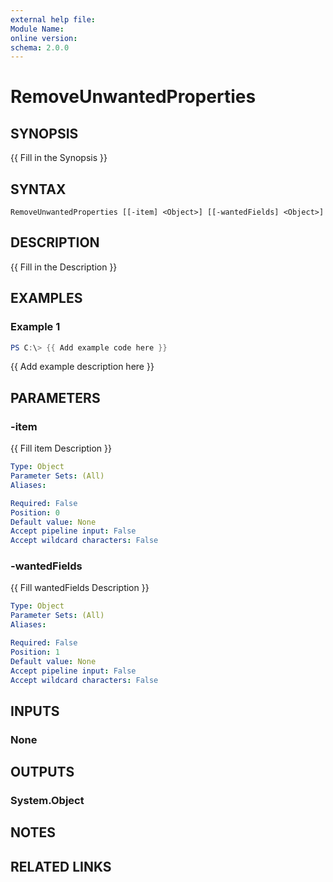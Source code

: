 ```yaml
---
external help file:
Module Name:
online version:
schema: 2.0.0
---
```


# RemoveUnwantedProperties

## SYNOPSIS
{{ Fill in the Synopsis }}

## SYNTAX

```
RemoveUnwantedProperties [[-item] <Object>] [[-wantedFields] <Object>]
```

## DESCRIPTION
{{ Fill in the Description }}

## EXAMPLES

### Example 1
```powershell
PS C:\> {{ Add example code here }}
```

{{ Add example description here }}

## PARAMETERS

### -item
{{ Fill item Description }}

```yaml
Type: Object
Parameter Sets: (All)
Aliases:

Required: False
Position: 0
Default value: None
Accept pipeline input: False
Accept wildcard characters: False
```

### -wantedFields
{{ Fill wantedFields Description }}

```yaml
Type: Object
Parameter Sets: (All)
Aliases:

Required: False
Position: 1
Default value: None
Accept pipeline input: False
Accept wildcard characters: False
```

## INPUTS

### None

## OUTPUTS

### System.Object
## NOTES

## RELATED LINKS

